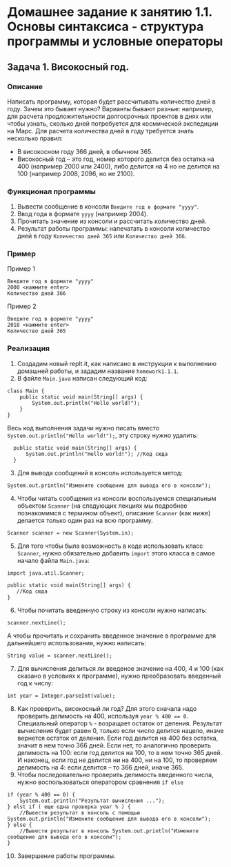 # Домашнее задание к занятию 1.1. Основы синтаксиса - структура программы и условные операторы
## Задача 1. Високосный год.

### Описание
Написать программу, которая будет рассчитывать количество дней в году.
Зачем это бывает нужно? Варианты бывают разные: например, для расчета продложительности долгосрочных проектов в днях или чтобы
узнать, сколько дней потребуется для космической экспедиции на Марс.
Для расчета количества дней в году требуется знать несколько правил:
- В високосном году 366 дней, в обычном 365.
- Високосный год – это год, номер которого делится без остатка на 400 (например 2000 или 2400), либо делится на 4 но не делится на 100 (например 2008, 2096, но не 2100).

### Функционал программы
1. Вывести сообщение в консоли `Введите год в формате "yyyy"`.
2. Ввод года в формате `yyyy` (например 2004).
3. Прочитать значение из консоли и рассчитать количество дней.
4. Результат работы программы: напечатать в консоли количество дней в году `Количество дней 365` или `Количество дней 366`.

### Пример
Пример 1
```
Введите год в формате "yyyy"
2000 <нажмите enter>
Количество дней 366
```
Пример 2
```
Введите год в формате "yyyy"
2018 <нажмите enter>
Количество дней 365
```

### Реализация
1. Создадим новый replt.it, как написано в инструкции к выполнению домашней работы, и зададим название `homework1.1.1`.
2. В файле `Main.java` написан следующий код:
```
class Main {
    public static void main(String[] args) {
        System.out.println("Hello world!");
    }
}
``` 
Весь код выполнения задачи нужно писать вместо `System.out.println("Hello world!");`, эту строку нужно удалить:
```
  public static void main(String[] args) {
      System.out.println("Hello world!"); //Код сюда
  }
```
3. Для вывода сообщений в консоль используется метод:
```
System.out.println("Измените сообщение для вывода его в консоли");
```
4. Чтобы читать сообщения из консоли воспользуемся специальным объектом `Scanner` (на следующих лекциях
мы подробнее познакомимся с термином объект), описание `Scanner` (как ниже) делается только один раз на всю программу.
```
Scanner scanner = new Scanner(System.in);
```
5. Для того чтобы была возможность в коде использовать класс `Scanner`, нужно обязательно добавить `import` этого класса 
в самое начало файла `Main.java`:
 ```
import java.util.Scanner;
  
public static void main(String[] args) {
    //Код сюда
}
 ```
6. Чтобы почитать введенную строку из консоли нужно написать:
```
scanner.nextLine();
```
А чтобы прочитать и сохранить введенное значение в программе для дальнейшего использования, нужно написать:
```
String value = scanner.nextLine();
```
7. Для вычисления делиться ли введеное значение на 400, 4 и 100 (как сказано в условиях к программе), нужно преобразовать
введенный год к числу:
```
int year = Integer.parseInt(value);
```
8. Как проверить, високосный ли год? 
Для этого сначала надо проверить делимость на 400, используя `year % 400 == 0`. Специальный оператор `%` - возращает остаток от деления. Результат вычисления будет равен 0, только если число делится нацело, иначе вернется остаток от деления.
Если год делится на 400 без остатка, значит в нем точно 366 дней. Если нет, то аналогично проверить делимость на 100: если год делится на 100, то в нем точно 365 дней. И наконец, если год не делится ни на 400, ни на 100, то проверяем делимость на 4: если делится – то 366 дней, иначе 365.
9. Чтобы последовательно проверить делимость введенного числа, нужно воспользоваться оператором сравнения `if else`
```
if (year % 400 == 0) {
    System.out.println("Результат вычисления ...");
} elst if ( еще одна проверка year % ) {
    //Вывести результат в консоль с помощью System.out.println("Измените сообщение для вывода его в консоли");
} else {
    //Вывести результат в консоль System.out.println("Измените сообщение для вывода его в консоли");
}
```
10. Завершение работы программы.
